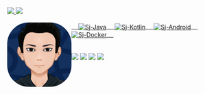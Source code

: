 <div align="left">
  <a href="https://github.com/sjbatista">
  <img height="150em" src="https://github-readme-stats.vercel.app/api?username=sjbatista&show_icons=true&theme=dracula&include_all_commits=true&count_private=true"/>
  <img height="150em" src="https://github-readme-stats.vercel.app/api/top-langs/?username=sjbatista&layout=compact&langs_count=7&theme=dracula"/>
</div>
<div style="display: inline_block"><br>
  <img align="left" alt="avatar" height="150" style="border-radius:50px;" src="https://github.com/sjbatista/sjbatista/blob/main/workflows/avatar.png">
  &nbsp;&nbsp;&nbsp;
  <img align="center" alt="Sj-Java" height="60" width="70" src="https://cdn.jsdelivr.net/gh/devicons/devicon/icons/java/java-original-wordmark.svg">
  &nbsp;&nbsp;&nbsp;
  <img align="center" alt="Sj-Kotlin" height="60" width="70" src="https://cdn.jsdelivr.net/gh/devicons/devicon/icons/kotlin/kotlin-original.svg">
  &nbsp;&nbsp;&nbsp;
  <img align="center" alt="Sj-Android" height="60" width="70" src="https://cdn.jsdelivr.net/gh/devicons/devicon/icons/android/android-original-wordmark.svg">
  &nbsp;&nbsp;&nbsp;
  <img align="center" alt="Sj-Docker" height="60" width="70" src="https://cdn.jsdelivr.net/gh/devicons/devicon/icons/docker/docker-original-wordmark.svg">
  &nbsp;&nbsp;&nbsp;
</div>
<br>
<br>
<div> 
  <a href="https://www.instagram.com/sjsbatista" target="_blank"><img src="https://img.shields.io/badge/-Instagram-%23E4405F?style=for-the-badge&logo=instagram&logoColor=white" target="_blank"></a>
 <a href="https://discord.gg/AXqzVmE" target="_blank"><img src="https://img.shields.io/badge/Discord-7289DA?style=for-the-badge&logo=discord&logoColor=white" target="_blank"></a> 
  <a href="https://www.linkedin.com/in/salomão-batista-42aaab150/" target="_blank"><img src="https://img.shields.io/badge/-LinkedIn-%230077B5?style=for-the-badge&logo=linkedin&logoColor=white" target="_blank"></a>
  <a href="https://api.whatsapp.com/send?phone=5531975336222&text=Olá ! Encontrei seu contato no GitHub !" target="_blank"><img src="https://img.shields.io/badge/WhatsApp-25D366?style=for-the-badge&logo=whatsapp&logoColor=white" target="_blank"></a>
 
</div>


<!---

sjbatista/sjbatista is a ✨ special ✨ repository because its `README.md` (this file) appears on your GitHub profile.

You can click the Preview link to take a look at your changes.

--->

